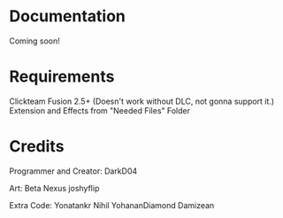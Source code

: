 # Documentation

Coming soon!

# Requirements
Clickteam Fusion 2.5+ (Doesn't work without DLC, not gonna support it.)
Extension and Effects from "Needed Files" Folder

# Credits

Programmer and Creator:
DarkD04

Art:
Beta Nexus
joshyflip

Extra Code:
Yonatankr
Nihil
YohananDiamond
Damizean
